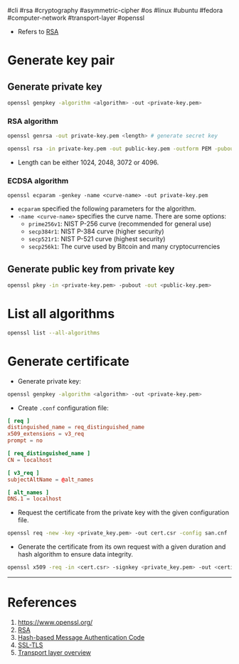 #cli #rsa #cryptography #asymmetric-cipher #os #linux #ubuntu #fedora #computer-network #transport-layer #openssl

- Refers to [RSA](RSA.md)

# Generate key pair
## Generate private key
```bash title='openssl for generating private key'
openssl genpkey -algorithm <algorithm> -out <private-key.pem>
```
### RSA algorithm
```bash title='openssl for RSA'
openssl genrsa -out private-key.pem <length> # generate secret key

openssl rsa -in private-key.pem -out public-key.pem -outform PEM -pubout # generate public key
```
- Length can be either 1024, 2048, 3072 or 4096.
### ECDSA algorithm
```openssl for ECDSA
openssl ecparam -genkey -name <curve-name> -out private-key.pem
```
- `ecparam` specified the following parameters for the algorithm.
- `-name <curve-name>` specifies the curve name. There are some options:
	- `prime256v1`: NIST P-256 curve (recommended for general use)
    - `secp384r1`: NIST P-384 curve (higher security)
    - `secp521r1`: NIST P-521 curve (highest security)
    - `secp256k1`: The curve used by Bitcoin and many cryptocurrencies

## Generate public key from private key
```bash title='openssl for generating public key from private key'
openssl pkey -in <private-key.pem> -pubout -out <public-key.pem>
```

# List all algorithms
```bash title='openssl for listing algorithm'
openssl list --all-algorithms
```

# Generate certificate
- Generate private key:
```bash title='Generate certificate with openssl'
openssl genpkey -algorithm <algorithm> -out <private-key.pem>
```
- Create `.conf` configuration file:
```toml title='Create san.conf configuration file'
[ req ]
distinguished_name = req_distinguished_name
x509_extensions = v3_req
prompt = no

[ req_distinguished_name ]
CN = localhost

[ v3_req ]
subjectAltName = @alt_names

[ alt_names ]
DNS.1 = localhost
```
- Request the certificate from the private key with the given configuration file.
```bash title='Generate the certificate request'
openssl req -new -key <private_key.pem> -out cert.csr -config san.cnf
```

- Generate the certificate from its own request with a given duration and hash algorithm to ensure data integrity.
```bash title='Generate certificate.pem'
openssl x509 -req -in <cert.csr> -signkey <private_key.pem> -out <certificate.pem> -days <duration> -extensions v3_req -extfile san.cnf
```
---
# References
1. https://www.openssl.org/
2. [RSA](RSA.md)
3. [Hash-based Message Authentication Code](Hash-based%20Message%20Authentication%20Code.md)
4. [SSL-TLS](SSL-TLS.md)
5. [Transport layer overview](Transport%20layer%20overview.md)